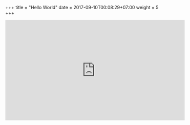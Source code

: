 +++
title = "Hello World"
date =  2017-09-10T00:08:29+07:00
weight = 5
+++

<iframe width="560" height="315" src="https://www.youtube.com/embed/QDNsjPZJm_8" frameborder="0" allowfullscreen></iframe>
